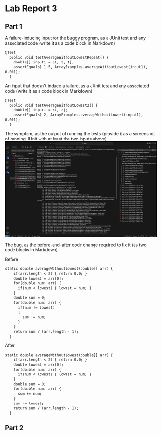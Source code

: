 # Lab Report 3
## Part 1

A failure-inducing input for the buggy program, as a JUnit test and any associated code (write it as a code block in Markdown)

```
@Test
  public void testAverageWithoutLowestRepeat() {
    double[] input1 = {1, 2, 1};
    assertEquals( 1.5, ArrayExamples.averageWithoutLowest(input1), 0.001);
  }
```

An input that doesn't induce a failure, as a JUnit test and any associated code (write it as a code block in Markdown)

```
@Test
  public void testAverageWithoutLowest2() {
    double[] input1 = {1, 2};
    assertEquals( 2, ArrayExamples.averageWithoutLowest(input1), 0.001);
  }
```
The symptom, as the output of running the tests (provide it as a screenshot of running JUnit with at least the two inputs above)
![Image](https://github.com/efang5/cse15l-lab-reports/blob/main/Screenshot%202024-02-10%20at%207.31.03%20PM.png?raw=true)

The bug, as the before-and-after code change required to fix it (as two code blocks in Markdown)

Before
```
static double averageWithoutLowest(double[] arr) {
    if(arr.length < 2) { return 0.0; }
    double lowest = arr[0];
    for(double num: arr) {
      if(num < lowest) { lowest = num; }
    }
    double sum = 0;
    for(double num: arr) {
      if(num != lowest)
      {
        sum += num;
      }
    }
    return sum / (arr.length - 1);
  }
```
After
```
static double averageWithoutLowest(double[] arr) {
    if(arr.length < 2) { return 0.0; }
    double lowest = arr[0];
    for(double num: arr) {
      if(num < lowest) { lowest = num; }
    }
    double sum = 0;
    for(double num: arr) {
      sum += num;
    }
    sum -= lowest;
    return sum / (arr.length - 1);
  }
```

## Part 2
